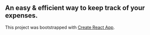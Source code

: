 ## An easy & efficient way to keep track of your expenses.

This project was bootstrapped with [Create React App](https://github.com/facebook/create-react-app).
